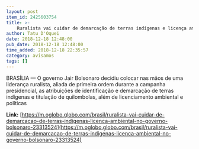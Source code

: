 ```yaml
---
layout: post
item_id: 2425603754
title: >-
    Ruralista vai cuidar de demarcação de terras indígenas e licença ambiental no governo Bolsonaro
author: Tatu D'Oquei
date: 2018-12-18 12:48:00
pub_date: 2018-12-18 12:48:00
time_added: 2018-12-18 22:35:57
category: avisamos
tags: []
---
```


BRASÍLIA — O governo Jair Bolsonaro decidiu colocar nas mãos de uma liderança ruralista, aliada de primeira ordem durante a campanha presidencial, as atribuições de identificação e demarcação de terras indígenas e titulação de quilombolas, além de licenciamento ambiental e políticas

**Link:** [https://m.oglobo.globo.com/brasil/ruralista-vai-cuidar-de-demarcacao-de-terras-indigenas-licenca-ambiental-no-governo-bolsonaro-23313524](https://m.oglobo.globo.com/brasil/ruralista-vai-cuidar-de-demarcacao-de-terras-indigenas-licenca-ambiental-no-governo-bolsonaro-23313524)


